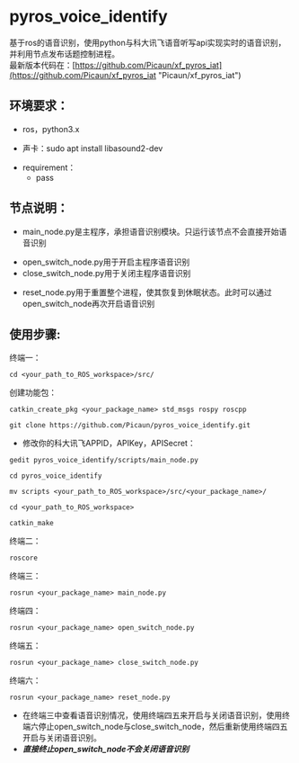 # pyros_voice_identify
基于ros的语音识别，使用python与科大讯飞语音听写api实现实时的语音识别，并利用节点发布话题控制进程。  
最新版本代码在：[https://github.com/Picaun/xf_pyros_iat](https://github.com/Picaun/xf_pyros_iat "Picaun/xf_pyros_iat")  
## 环境要求：  
* ros，python3.x  
- 声卡：sudo apt install libasound2-dev
* requirement：  
    * pass
## 节点说明：  
* main_node.py是主程序，承担语音识别模块。只运行该节点不会直接开始语音识别  
- open_switch_node.py用于开启主程序语音识别  
- close_switch_node.py用于关闭主程序语音识别  
* reset_node.py用于重置整个进程，使其恢复到休眠状态。此时可以通过open_switch_node再次开启语音识别  
## 使用步骤:
终端一：   
```
cd <your_path_to_ROS_workspace>/src/
```
创建功能包：  
```
catkin_create_pkg <your_package_name> std_msgs rospy roscpp
```
```
git clone https://github.com/Picaun/pyros_voice_identify.git
```
* 修改你的科大讯飞APPID，APIKey，APISecret：
```
gedit pyros_voice_identify/scripts/main_node.py
```
```
cd pyros_voice_identify
```
```
mv scripts <your_path_to_ROS_workspace>/src/<your_package_name>/
```
```
cd <your_path_to_ROS_workspace>
```
```
catkin_make
```
终端二： 
```
roscore
```
终端三：  
```
rosrun <your_package_name> main_node.py
```
终端四：  
```
rosrun <your_package_name> open_switch_node.py
```
终端五：  
```
rosrun <your_package_name> close_switch_node.py
```
终端六：  
```
rosrun <your_package_name> reset_node.py
```
* 在终端三中查看语音识别情况，使用终端四五来开启与关闭语音识别，使用终端六停止open_switch_node与close_switch_node，然后重新使用终端四五开启与关闭语音识别。  
* ___直接终止open_switch_node不会关闭语音识别___
